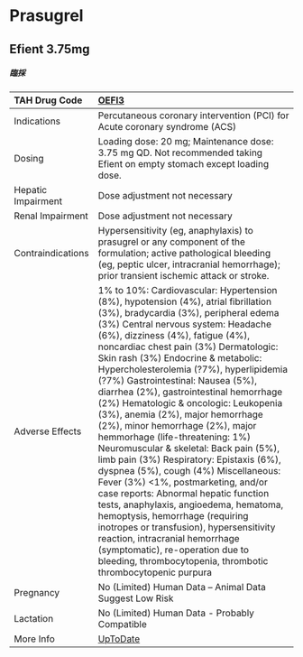 # Prasugrel

## Efient 3.75mg

##### 臨採

| TAH Drug Code      | [OEFI3](https://www.tahsda.org.tw/drugs/hissearch.php?drug_code=OEFI3)                                                                                                                                                                                                                                                                                                                                                                                                                                                                                                                                                                                                                                                                                                                                                                                                                                                                                                                                                                      |
|:-------------------|:--------------------------------------------------------------------------------------------------------------------------------------------------------------------------------------------------------------------------------------------------------------------------------------------------------------------------------------------------------------------------------------------------------------------------------------------------------------------------------------------------------------------------------------------------------------------------------------------------------------------------------------------------------------------------------------------------------------------------------------------------------------------------------------------------------------------------------------------------------------------------------------------------------------------------------------------------------------------------------------------------------------------------------------------|
| Indications        | Percutaneous coronary intervention (PCI) for Acute coronary syndrome (ACS)                                                                                                                                                                                                                                                                                                                                                                                                                                                                                                                                                                                                                                                                                                                                                                                                                                                                                                                                                                  |
| Dosing             | Loading dose: 20 mg; Maintenance dose: 3.75 mg QD. Not recommended taking Efient on empty stomach except loading dose.                                                                                                                                                                                                                                                                                                                                                                                                                                                                                                                                                                                                                                                                                                                                                                                                                                                                                                                      |
| Hepatic Impairment | Dose adjustment not necessary                                                                                                                                                                                                                                                                                                                                                                                                                                                                                                                                                                                                                                                                                                                                                                                                                                                                                                                                                                                                               |
| Renal Impairment   | Dose adjustment not necessary                                                                                                                                                                                                                                                                                                                                                                                                                                                                                                                                                                                                                                                                                                                                                                                                                                                                                                                                                                                                               |
| Contraindications  | Hypersensitivity (eg, anaphylaxis) to prasugrel or any component of the formulation; active pathological bleeding (eg, peptic ulcer, intracranial hemorrhage); prior transient ischemic attack or stroke.                                                                                                                                                                                                                                                                                                                                                                                                                                                                                                                                                                                                                                                                                                                                                                                                                                   |
| Adverse Effects    | 1% to 10%: Cardiovascular: Hypertension (8%), hypotension (4%), atrial fibrillation (3%), bradycardia (3%), peripheral edema (3%) Central nervous system: Headache (6%), dizziness (4%), fatigue (4%), noncardiac chest pain (3%) Dermatologic: Skin rash (3%) Endocrine & metabolic: Hypercholesterolemia (?7%), hyperlipidemia (?7%) Gastrointestinal: Nausea (5%), diarrhea (2%), gastrointestinal hemorrhage (2%) Hematologic & oncologic: Leukopenia (3%), anemia (2%), major hemorrhage (2%), minor hemorrhage (2%), major hemmorhage (life-threatening: 1%) Neuromuscular & skeletal: Back pain (5%), limb pain (3%) Respiratory: Epistaxis (6%), dyspnea (5%), cough (4%) Miscellaneous: Fever (3%) <1%, postmarketing, and/or case reports: Abnormal hepatic function tests, anaphylaxis, angioedema, hematoma, hemoptysis, hemorrhage (requiring inotropes or transfusion), hypersensitivity reaction, intracranial hemorrhage (symptomatic), re-operation due to bleeding, thrombocytopenia, thrombotic thrombocytopenic purpura |
| Pregnancy          | No (Limited) Human Data – Animal Data Suggest Low Risk                                                                                                                                                                                                                                                                                                                                                                                                                                                                                                                                                                                                                                                                                                                                                                                                                                                                                                                                                                                      |
| Lactation          | No (Limited) Human Data - Probably Compatible                                                                                                                                                                                                                                                                                                                                                                                                                                                                                                                                                                                                                                                                                                                                                                                                                                                                                                                                                                                               |
| More Info          | [UpToDate](https://www.uptodate.com/contents/prasugrel-drug-information)                                                                                                                                                                                                                                                                                                                                                                                                                                                                                                                                                                                                                                                                                                                                                                                                                                                                                                                                                                    |

